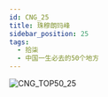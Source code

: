 ```yaml
---
id: CNG_25
title: 珠穆朗玛峰
sidebar_position: 25
tags:
  - 拾柒
  - 中国一生必去的50个地方
---
```

![CNG_TOP50_25](/img/love/CNG_TOP50/25.jpeg)
